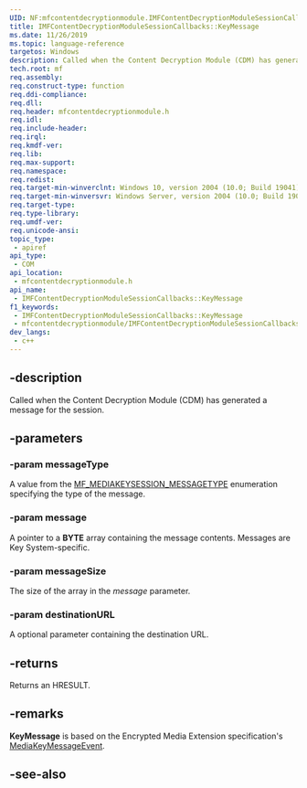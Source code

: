```yaml
---
UID: NF:mfcontentdecryptionmodule.IMFContentDecryptionModuleSessionCallbacks.KeyMessage
title: IMFContentDecryptionModuleSessionCallbacks::KeyMessage
ms.date: 11/26/2019
ms.topic: language-reference
targetos: Windows
description: Called when the Content Decryption Module (CDM) has generated a message for the session.
tech.root: mf
req.assembly: 
req.construct-type: function
req.ddi-compliance: 
req.dll: 
req.header: mfcontentdecryptionmodule.h
req.idl: 
req.include-header: 
req.irql: 
req.kmdf-ver: 
req.lib: 
req.max-support: 
req.namespace: 
req.redist: 
req.target-min-winverclnt: Windows 10, version 2004 (10.0; Build 19041)
req.target-min-winversvr: Windows Server, version 2004 (10.0; Build 19041)
req.target-type: 
req.type-library: 
req.umdf-ver: 
req.unicode-ansi: 
topic_type:
 - apiref
api_type:
 - COM
api_location:
 - mfcontentdecryptionmodule.h
api_name:
 - IMFContentDecryptionModuleSessionCallbacks::KeyMessage
f1_keywords:
 - IMFContentDecryptionModuleSessionCallbacks::KeyMessage
 - mfcontentdecryptionmodule/IMFContentDecryptionModuleSessionCallbacks::KeyMessage
dev_langs:
 - c++
---
```


## -description

Called when the Content Decryption Module (CDM) has generated a message for the session.

## -parameters

### -param messageType

A value from the [MF_MEDIAKEYSESSION_MESSAGETYPE](/windows/win32/api/mfidl/ne-mfidl-mf_mediakeysession_messagetype) enumeration specifying the type of the message.

### -param message

A pointer to a **BYTE** array containing the message contents. Messages are Key System-specific.

### -param messageSize

The size of the array in the *message* parameter.

### -param destinationURL

A optional parameter containing the destination URL.

## -returns

Returns an HRESULT.

## -remarks

**KeyMessage** is based on the Encrypted Media Extension specification's [MediaKeyMessageEvent](https://www.w3.org/TR/2017/REC-encrypted-media-20170918/#dom-mediakeymessageevent).

## -see-also

